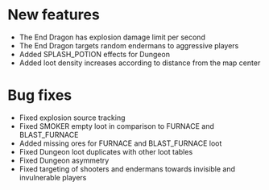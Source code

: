 # New features
* The End Dragon has explosion damage limit per second
* The End Dragon targets random endermans to aggressive players
* Added SPLASH_POTION effects for Dungeon
* Added loot density increases according to distance from the map center
# Bug fixes
* Fixed explosion source tracking
* Fixed SMOKER empty loot in comparison to FURNACE and BLAST_FURNACE
* Added missing ores for FURNACE and BLAST_FURNACE loot
* Fixed Dungeon loot duplicates with other loot tables
* Fixed Dungeon asymmetry
* Fixed targeting of shooters and endermans towards invisible and invulnerable players